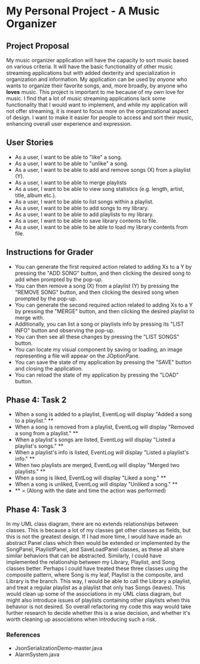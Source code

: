 # My Personal Project - A Music Organizer

## Project Proposal

My music organizer application will have the capacity to sort music based on various criteria.
It will have the basic functionality of other music streaming applications but with added
dexterity and specialization in organization and information. My application can be used by *anyone* 
who wants to organize their favorite songs, and, more broadly, by anyone who **loves** music. 
This project is important to me because of
my own love for music. I find that a lot of music streaming applications lack some functionality
that I would want to implement, and while my application will not offer streaming, it is meant to
focus more on the organizational aspect of design. I want to make it easier for people to access
and sort their music, enhancing overall user experience and expression.

## User Stories

- As a user, I want to be able to "like" a song.
- As a user, I want to be able to "unlike" a song.
- As a user, I want to be able to add and remove songs (X) from a playlist (Y).
- As a user, I want to be able to merge playlists
- As a user, I want to be able to view song statistics (e.g. length, artist, title, album etc.).
- As a user, I want to be able to list songs within a playlist.
- As a user, I want to be able to add songs to my library.
- As a user, I want to be able to add playlists to my library.
- As a user, I want to be able to save library contents to file.
- As a user, I want to be able to be able to load my library contents from file.

## Instructions for Grader

- You can generate the first required action related to adding Xs to a Y by pressing the "ADD SONG" button, and then
  clicking the desired song to add when prompted by the pop-up.
- You can then remove a song (X) from a playlist (Y) by pressing the "REMOVE SONG" button, and then clicking the
  desired song when prompted by the pop-up.
- You can generate the second required action related to adding Xs to a Y by pressing the "MERGE" button, and then
  clicking the desired playlist to merge with.
- Additionally, you can list a song or playlists info by pressing its "LIST INFO" button and observing the pop-up.
- You can then see all these changes by pressing the "LIST SONGS" button.
- You can locate my visual component by saving or loading, an image representing a file will appear on the JOptionPane.
- You can save the state of my application by pressing the "SAVE" button and closing the application.
- You can reload the state of my application by pressing the "LOAD" button.

## Phase 4: Task 2

- When a song is added to a playlist, EventLog will display "Added a song to a playlist." **
- When a song is removed from a playlist, EventLog will display "Removed a song from a playlist." **
- When a playlist's songs are listed, EventLog will display "Listed a playlist's songs." **
- When a playlist's info is listed, EventLog will display "Listed a playlist's info." **
- When two playlists are merged, EventLog will display "Merged two playlists." **
- When a song is liked, EventLog will display "Liked a song." **
- When a song is unliked, EventLog will display "Unliked a song." **
- \** = (Along with the date and time the action was performed)

## Phase 4: Task 3

In my UML class diagram, there are no extends relationships between classes. This is because a lot of my classes get
other classes as fields, but this is not the greatest design. If I had more time, I would have made an abstract Panel
class which then would be extended or implemented by the SongPanel, PlaylistPanel, and SaveLoadPanel classes, as
these all share similar behaviors that can be abstracted. Similarly, I could have implemented the relationship between
my Library, Playlist, and Song classes better. Perhaps I could have treated these three classes using the composite
pattern, where Song is my leaf, Playlist is the composite, and Library is the branch. This way, I would be able to
call the Library a playlist, and treat a regular playlist as a playlist that only has Songs (leaves). This would clean
up some of the associations in my UML class diagram, but might also introduce issues of playlists containing other
playlists when this behavior is not desired. So overall refactoring my code this way would take further research to
decide whether this is a wise decision, and whether it's worth cleaning up associations when introducing such a risk.


### References

- JsonSerializationDemo-master.java
- AlarmSystem.java


